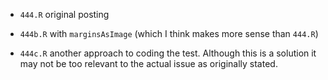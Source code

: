 * ``444.R`` original posting

* ``444b.R`` with ``marginsAsImage`` (which I think makes more sense than
  ``444.R``)

* ``444c.R`` another approach to coding the test. Although this is a solution
  it may not be too relevant to the actual issue as originally stated.

